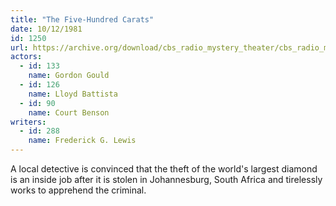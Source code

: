 ```yaml
---
title: "The Five-Hundred Carats"
date: 10/12/1981
id: 1250
url: https://archive.org/download/cbs_radio_mystery_theater/cbs_radio_mystery_theater-1201-1250.zip/cbs_radio_mystery_theater-1201-1250%2Fcbsrmt_1250_the_500_carats.mp3
actors:  
  - id: 133
    name: Gordon Gould  
  - id: 126
    name: Lloyd Battista  
  - id: 90
    name: Court Benson
writers:  
  - id: 288
    name: Frederick G. Lewis
---
```

A local detective is convinced that the theft of the world's largest diamond is an inside job after it is stolen in Johannesburg, South Africa and tirelessly works to apprehend the criminal.